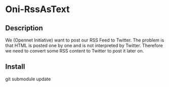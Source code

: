 # Oni-RssAsText

## Description

We (Opennet Initiative) want to post our RSS Feed to Twitter.
The problem is that HTML is posted one by one and is not interpreted by Twitter.
Therefore we need to convert some RSS content to Twitter to post it later on.

## Install

git submodule update

